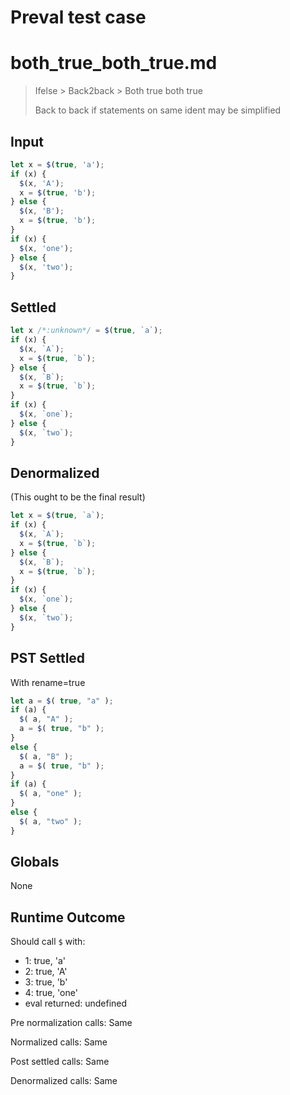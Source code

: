 # Preval test case

# both_true_both_true.md

> Ifelse > Back2back > Both true both true
>
> Back to back if statements on same ident may be simplified

## Input

`````js filename=intro
let x = $(true, 'a');
if (x) {
  $(x, 'A');
  x = $(true, 'b');
} else {
  $(x, 'B');
  x = $(true, 'b');
}
if (x) {
  $(x, 'one');
} else {
  $(x, 'two');
}
`````


## Settled


`````js filename=intro
let x /*:unknown*/ = $(true, `a`);
if (x) {
  $(x, `A`);
  x = $(true, `b`);
} else {
  $(x, `B`);
  x = $(true, `b`);
}
if (x) {
  $(x, `one`);
} else {
  $(x, `two`);
}
`````


## Denormalized
(This ought to be the final result)

`````js filename=intro
let x = $(true, `a`);
if (x) {
  $(x, `A`);
  x = $(true, `b`);
} else {
  $(x, `B`);
  x = $(true, `b`);
}
if (x) {
  $(x, `one`);
} else {
  $(x, `two`);
}
`````


## PST Settled
With rename=true

`````js filename=intro
let a = $( true, "a" );
if (a) {
  $( a, "A" );
  a = $( true, "b" );
}
else {
  $( a, "B" );
  a = $( true, "b" );
}
if (a) {
  $( a, "one" );
}
else {
  $( a, "two" );
}
`````


## Globals


None


## Runtime Outcome


Should call `$` with:
 - 1: true, 'a'
 - 2: true, 'A'
 - 3: true, 'b'
 - 4: true, 'one'
 - eval returned: undefined

Pre normalization calls: Same

Normalized calls: Same

Post settled calls: Same

Denormalized calls: Same
